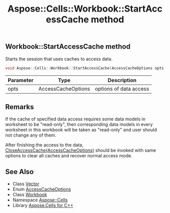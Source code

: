 ﻿---
title: Aspose::Cells::Workbook::StartAccessCache method
linktitle: StartAccessCache
second_title: Aspose.Cells for C++ API Reference
description: 'Aspose::Cells::Workbook::StartAccessCache method. Starts the session that uses caches to access data in C++.'
type: docs
weight: 900
url: /cpp/aspose.cells/workbook/startaccesscache/
---
## Workbook::StartAccessCache method


Starts the session that uses caches to access data.

```cpp
void Aspose::Cells::Workbook::StartAccessCache(AccessCacheOptions opts)
```


| Parameter | Type | Description |
| --- | --- | --- |
| opts | AccessCacheOptions | options of data access |
## Remarks



If the cache of specified data access requires some data models in worksheet to be "read-only", then corresponding data models in every worksheet in this workbook will be taken as "read-only" and user should not change any of them. 

 After finishing the access to the data, [CloseAccessCache(AccessCacheOptions)](../closeaccesscache/) should be invoked with same options to clear all caches and recover normal access mode. 

## See Also

* Class [Vector](../../vector/)
* Enum [AccessCacheOptions](../../accesscacheoptions/)
* Class [Workbook](../)
* Namespace [Aspose::Cells](../../)
* Library [Aspose.Cells for C++](../../../)
